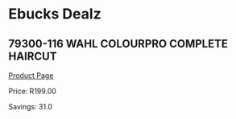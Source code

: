 
# Ebucks Dealz
## 79300-116 WAHL COLOURPRO COMPLETE HAIRCUT
[Product Page](https://www.ebucks.com/web/shop/productSelected.do?prodId=1191161948&catId=1186081080)

Price: R199.00

Savings: 31.0


	